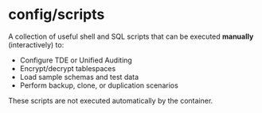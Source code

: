 # config/scripts

A collection of useful shell and SQL scripts that can be executed **manually** (interactively) to:

- Configure TDE or Unified Auditing
- Encrypt/decrypt tablespaces
- Load sample schemas and test data
- Perform backup, clone, or duplication scenarios

These scripts are not executed automatically by the container.
